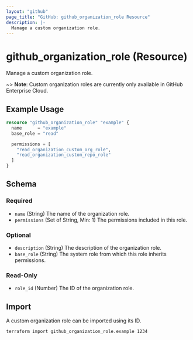 ```yaml
---
layout: "github"
page_title: "GitHub: github_organization_role Resource"
description: |-
  Manage a custom organization role.
---
```


# github_organization_role (Resource)

Manage a custom organization role.

~> **Note**: Custom organization roles are currently only available in GitHub Enterprise Cloud.

## Example Usage

```terraform
resource "github_organization_role" "example" {
  name      = "example"
  base_role = "read"

  permissions = [
    "read_organization_custom_org_role",
    "read_organization_custom_repo_role"
  ]
}
```

## Schema

### Required

- `name` (String) The name of the organization role.
- `permissions` (Set of String, Min: 1) The permissions included in this role.

### Optional

- `description` (String) The description of the organization role.
- `base_role` (String) The system role from which this role inherits permissions.

### Read-Only

- `role_id` (Number) The ID of the organization role.

## Import

A custom organization role can be imported using its ID.

```shell
terraform import github_organization_role.example 1234
```
